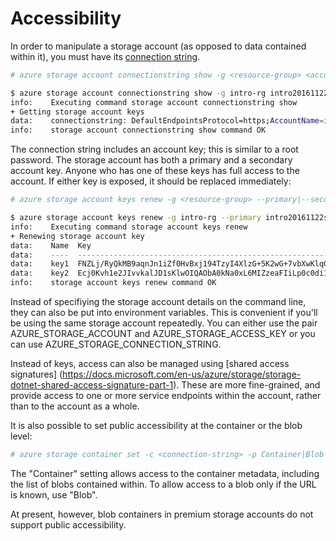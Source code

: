 Accessibility
=============

In order to manipulate a storage account (as opposed to data
contained within it), you must have its [connection string](https://docs.microsoft.com/en-us/azure/storage/storage-configure-connection-string).

```bash
# azure storage account connectionstring show -g <resource-group> <account-name>

$ azure storage account connectionstring show -g intro-rg intro20161122strg
info:    Executing command storage account connectionstring show
+ Getting storage account keys                                                 
data:    connectionstring: DefaultEndpointsProtocol=https;AccountName=intro20161122strg;AccountKey=7l1tnfBNXsSv9jmdAsdvC1x0PMz9/jQNaAiyDTUuT94unQcdB/lOeksNYwDTOj9iKWErYA4WISbh0gV74qPu9w==
info:    storage account connectionstring show command OK
```

The connection string includes an account key; this is similar to a root
password.  The storage account has both a primary and a secondary account
key.  Anyone who has one of these keys has full access to the account.  If
either key is exposed, it should be replaced immediately:

```bash
# azure storage account keys renew -g <resource-group> --primary|--secondary <account-name>

$ azure storage account keys renew -g intro-rg --primary intro20161122strg
info:    Executing command storage account keys renew
+ Renewing storage account key                                                 
data:    Name  Key                                                                                       Permissions
data:    ----  ----------------------------------------------------------------------------------------  -----------
data:    key1  FNZLj/RyQkMB9aqnJn1iZf0HvBxj194TzyI4XlzG+5K2wG+7vbXwKlqGKQpB+vdXjTF72HFJ6yGR5E/6Xww2Ew==  Full       
data:    key2  Ecj0Kvh1e2JIvvkalJD1sKlwOIQAObA0kNa0xL6MIZzeaFIiLp0c0di1sNCcqYS4U8y6ybF+8QJpF52Ly2hhtQ==  Full       
info:    storage account keys renew command OK
```

Instead of specifiying the storage account details on the command line, they
can also be put into environment variables.  This is convenient if you'll be
using the same storage account repeatedly.  You can either use the pair
AZURE_STORAGE_ACCOUNT and AZURE_STORAGE_ACCESS_KEY or you can use
AZURE_STORAGE_CONNECTION_STRING.

Instead of keys, access can also be managed using [shared access signatures]
(https://docs.microsoft.com/en-us/azure/storage/storage-dotnet-shared-access-signature-part-1).
These are more fine-grained, and provide access to one or more service
endpoints within the account, rather than to the account as a whole.

It is also possible to set public accessibility at the container or the blob
level:

```bash
# azure storage container set -c <connection-string> -p Container|Blob <container-name>
```

The "Container" setting allows access to the container metadata, including the
list of blobs contained within.  To allow access to a blob only if the URL is
known, use "Blob".

At present, however, blob containers in premium storage accounts do not support
public accessibility.  

